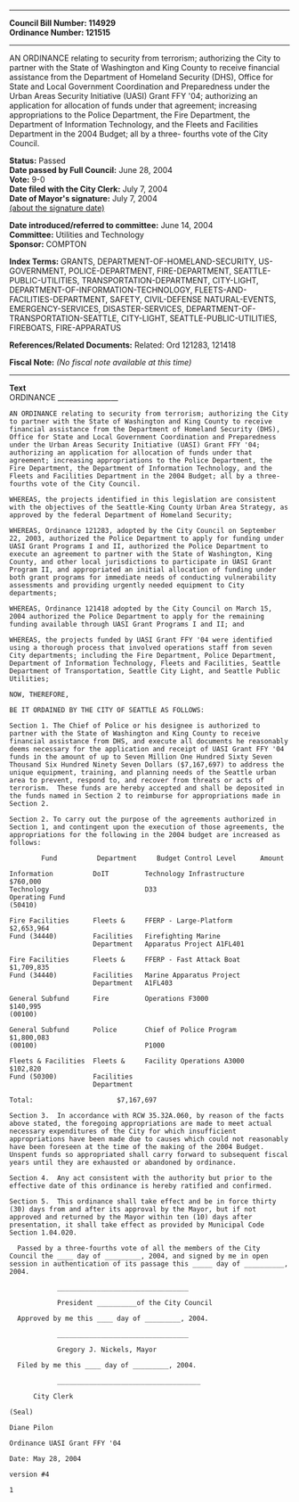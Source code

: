 * * * * *  
  
**Council Bill Number: [](#h0)[](#h2)114929**   
**Ordinance Number: 121515**  
  
* * * * *  
  
AN ORDINANCE relating to security from terrorism; authorizing the City to partner with the State of Washington and King County to receive financial assistance from the Department of Homeland Security (DHS), Office for State and Local Government Coordination and Preparedness under the Urban Areas Security Initiative (UASI) Grant FFY '04; authorizing an application for allocation of funds under that agreement; increasing appropriations to the Police Department, the Fire Department, the Department of Information Technology, and the Fleets and Facilities Department in the 2004 Budget; all by a three- fourths vote of the City Council.  
  
**Status:** Passed   
**Date passed by Full Council:** June 28, 2004   
**Vote:** 9-0   
**Date filed with the City Clerk:** July 7, 2004   
**Date of Mayor's signature:** July 7, 2004   
[(about the signature date)](/~public/approvaldate.htm)   
  
  
**Date introduced/referred to committee:** June 14, 2004   
**Committee:** Utilities and Technology   
**Sponsor:** COMPTON   
  
**Index Terms:** GRANTS, DEPARTMENT-OF-HOMELAND-SECURITY, US-GOVERNMENT, POLICE-DEPARTMENT, FIRE-DEPARTMENT, SEATTLE-PUBLIC-UTILITIES, TRANSPORTATION-DEPARTMENT, CITY-LIGHT, DEPARTMENT-OF-INFORMATION-TECHNOLOGY, FLEETS-AND-FACILITIES-DEPARTMENT, SAFETY, CIVIL-DEFENSE NATURAL-EVENTS, EMERGENCY-SERVICES, DISASTER-SERVICES, DEPARTMENT-OF-TRANSPORTATION-SEATTLE, CITY-LIGHT, SEATTLE-PUBLIC-UTILITIES, FIREBOATS, FIRE-APPARATUS  
  
**References/Related Documents:** Related: Ord 121283, 121418  
  
**Fiscal Note:** *(No fiscal note available at this time)*  
  
* * * * *  
  
**Text**  
    ORDINANCE _________________  
  
    AN ORDINANCE relating to security from terrorism; authorizing the City  
    to partner with the State of Washington and King County to receive  
    financial assistance from the Department of Homeland Security (DHS),  
    Office for State and Local Government Coordination and Preparedness  
    under the Urban Areas Security Initiative (UASI) Grant FFY '04;  
    authorizing an application for allocation of funds under that  
    agreement; increasing appropriations to the Police Department, the  
    Fire Department, the Department of Information Technology, and the  
    Fleets and Facilities Department in the 2004 Budget; all by a three-  
    fourths vote of the City Council.  
  
    WHEREAS, the projects identified in this legislation are consistent  
    with the objectives of the Seattle-King County Urban Area Strategy, as  
    approved by the federal Department of Homeland Security;  
  
    WHEREAS, Ordinance 121283, adopted by the City Council on September  
    22, 2003, authorized the Police Department to apply for funding under  
    UASI Grant Programs I and II, authorized the Police Department to  
    execute an agreement to partner with the State of Washington, King  
    County, and other local jurisdictions to participate in UASI Grant  
    Program II, and appropriated an initial allocation of funding under  
    both grant programs for immediate needs of conducting vulnerability  
    assessments and providing urgently needed equipment to City  
    departments;  
  
    WHEREAS, Ordinance 121418 adopted by the City Council on March 15,  
    2004 authorized the Police Department to apply for the remaining  
    funding available through UASI Grant Programs I and II; and  
  
    WHEREAS, the projects funded by UASI Grant FFY '04 were identified  
    using a thorough process that involved operations staff from seven  
    City departments; including the Fire Department, Police Department,  
    Department of Information Technology, Fleets and Facilities, Seattle  
    Department of Transportation, Seattle City Light, and Seattle Public  
    Utilities;  
  
    NOW, THEREFORE,  
  
    BE IT ORDAINED BY THE CITY OF SEATTLE AS FOLLOWS:  
  
    Section 1. The Chief of Police or his designee is authorized to  
    partner with the State of Washington and King County to receive  
    financial assistance from DHS, and execute all documents he reasonably  
    deems necessary for the application and receipt of UASI Grant FFY '04  
    funds in the amount of up to Seven Million One Hundred Sixty Seven  
    Thousand Six Hundred Ninety Seven Dollars ($7,167,697) to address the  
    unique equipment, training, and planning needs of the Seattle urban  
    area to prevent, respond to, and recover from threats or acts of  
    terrorism.  These funds are hereby accepted and shall be deposited in  
    the funds named in Section 2 to reimburse for appropriations made in  
    Section 2.  
  
    Section 2. To carry out the purpose of the agreements authorized in  
    Section 1, and contingent upon the execution of those agreements, the  
    appropriations for the following in the 2004 budget are increased as  
    follows:  
  
            Fund          Department     Budget Control Level      Amount  
  
    Information          DoIT         Technology Infrastructure    $760,000  
    Technology                        D33  
    Operating Fund  
    (50410)  
  
    Fire Facilities      Fleets &     FFERP - Large-Platform     $2,653,964  
    Fund (34440)         Facilities   Firefighting Marine  
                         Department   Apparatus Project A1FL401  
  
    Fire Facilities      Fleets &     FFERP - Fast Attack Boat   $1,709,835  
    Fund (34440)         Facilities   Marine Apparatus Project  
                         Department   A1FL403  
  
    General Subfund      Fire         Operations F3000             $140,995  
    (00100)  
  
    General Subfund      Police       Chief of Police Program    $1,800,083  
    (00100)                           P1000  
  
    Fleets & Facilities  Fleets &     Facility Operations A3000    $102,820  
    Fund (50300)         Facilities  
                         Department  
  
    Total:                     $7,167,697  
  
    Section 3.  In accordance with RCW 35.32A.060, by reason of the facts  
    above stated, the foregoing appropriations are made to meet actual  
    necessary expenditures of the City for which insufficient  
    appropriations have been made due to causes which could not reasonably  
    have been foreseen at the time of the making of the 2004 Budget.  
    Unspent funds so appropriated shall carry forward to subsequent fiscal  
    years until they are exhausted or abandoned by ordinance.  
  
    Section 4.  Any act consistent with the authority but prior to the  
    effective date of this ordinance is hereby ratified and confirmed.  
  
    Section 5.  This ordinance shall take effect and be in force thirty  
    (30) days from and after its approval by the Mayor, but if not  
    approved and returned by the Mayor within ten (10) days after  
    presentation, it shall take effect as provided by Municipal Code  
    Section 1.04.020.  
  
      Passed by a three-fourths vote of all the members of the City  
    Council the ____ day of _________, 2004, and signed by me in open  
    session in authentication of its passage this _____ day of __________,  
    2004.  
  
                _________________________________  
  
                President __________of the City Council  
  
      Approved by me this ____ day of _________, 2004.  
  
                _________________________________  
  
                Gregory J. Nickels, Mayor  
  
      Filed by me this ____ day of _________, 2004.  
  
                ____________________________________  
  
          City Clerk  
  
    (Seal)  
  
    Diane Pilon  
  
    Ordinance UASI Grant FFY '04  
  
    Date: May 28, 2004  
  
    version #4  
  
    1  

